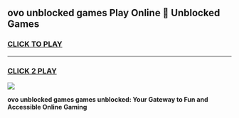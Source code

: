 
## ovo unblocked games Play Online 👋 Unblocked Games
<h3>
<a href="https://premium.freeplayer.one?title=ovo_unblocked_games&ref=19F">CLICK TO PLAY</a></h3>
<hr>

<h3>
<a href="https://premium.freeplayer.one?title=ovo_unblocked_games&ref=19F">CLICK 2 PLAY</a>
  
</h3>

<a href="https://premium.freeplayer.one?title=ovo_unblocked_games&ref=19F"><img src="https://clearcache.store/games.png"></a>


**ovo unblocked games games unblocked: Your Gateway to Fun and Accessible Online Gaming**
